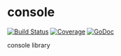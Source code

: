 # console

[![Build Status](https://travis-ci.org/favframework/console.svg)](https://travis-ci.org/favframework/console)
[![Coverage](http://gocover.io/_badge/github.com/favframework/console)](http://gocover.io/github.com/favframework/console)
[![GoDoc](https://godoc.org/github.com/favframework/console?status.png)](http://godoc.org/github.com/favframework/console)

console library
